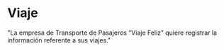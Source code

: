 # Viaje
"La empresa de Transporte de Pasajeros “Viaje Feliz” quiere registrar la información referente a sus viajes."
